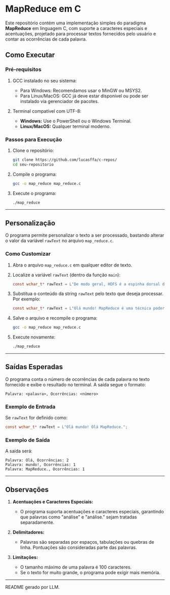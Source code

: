 # **MapReduce em C**

Este repositório contém uma implementação simples do paradigma **MapReduce** em linguagem C, com suporte a caracteres especiais e acentuações, projetado para processar textos fornecidos pelo usuário e contar as ocorrências de cada palavra.

## **Como Executar**

### **Pré-requisitos**
1. GCC instalado no seu sistema:
   - Para Windows: Recomendamos usar o MinGW ou MSYS2.
   - Para Linux/MacOS: GCC já deve estar disponível ou pode ser instalado via gerenciador de pacotes.

2. Terminal compatível com UTF-8:
   - **Windows:** Use o PowerShell ou o Windows Terminal.
   - **Linux/MacOS:** Qualquer terminal moderno.

### **Passos para Execução**
1. Clone o repositório:
   ```bash
   git clone https://github.com/lucasffa/c-repos/
   cd seu-repositorio
   ```

2. Compile o programa:
   ```bash
   gcc -o map_reduce map_reduce.c
   ```

3. Execute o programa:
   ```bash
   ./map_reduce
   ```

---

## **Personalização**

O programa permite personalizar o texto a ser processado, bastando alterar o valor da variável `rawText` no arquivo `map_reduce.c`.

### **Como Customizar**
1. Abra o arquivo `map_reduce.c` em qualquer editor de texto.
2. Localize a variável `rawText` (dentro da função `main`):
   ```c
   const wchar_t* rawText = L"De modo geral, HDFS é a espinha dorsal do Hadoop...";
   ```
3. Substitua o conteúdo da string `rawText` pelo texto que deseja processar. Por exemplo:
   ```c
   const wchar_t* rawText = L"Olá mundo! MapReduce é uma técnica poderosa.";
   ```

4. Salve o arquivo e recompile o programa:
   ```bash
   gcc -o map_reduce map_reduce.c
   ```

5. Execute novamente:
   ```bash
   ./map_reduce
   ```

---

## **Saídas Esperadas**

O programa conta o número de ocorrências de cada palavra no texto fornecido e exibe o resultado no terminal. A saída segue o formato:

```
Palavra: <palavra>, Ocorrências: <número>
```

### **Exemplo de Entrada**

Se `rawText` for definido como:
```c
const wchar_t* rawText = L"Olá mundo! Olá MapReduce.";
```

### **Exemplo de Saída**

A saída será:
```
Palavra: Olá, Ocorrências: 2
Palavra: mundo!, Ocorrências: 1
Palavra: MapReduce., Ocorrências: 1
```

---

## **Observações**

1. **Acentuações e Caracteres Especiais:**
   - O programa suporta acentuações e caracteres especiais, garantindo que palavras como "análise" e "análise." sejam tratadas separadamente.

2. **Delimitadores:**
   - Palavras são separadas por espaços, tabulações ou quebras de linha. Pontuações são consideradas parte das palavras.

3. **Limitações:**
   - O tamanho máximo de uma palavra é 100 caracteres.
   - Se o texto for muito grande, o programa pode exigir mais memória.

---

README gerado por LLM.